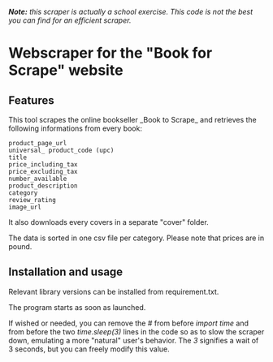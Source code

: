 _**Note:** this scraper is actually a school exercise. This code is not the best you can find for an efficient scraper._

<h1>Webscraper for the "Book for Scrape" website</h1>
<h2>Features</h2>
This tool scrapes the online bookseller _Book to Scrape_  and retrieves the following informations from every book:

    product_page_url
    universal_ product_code (upc)
    title
    price_including_tax
    price_excluding_tax
    number_available
    product_description
    category
    review_rating
    image_url

It also downloads every covers in a separate "cover" folder.

The data is sorted in one csv file per category. Please note that prices are in pound.

<h2>Installation and usage</h2>
Relevant library versions can be installed from requirement.txt.

The program starts as soon as launched.

If wished or needed, you can remove the # from before _import time_ and from before the two _time.sleep(3)_ lines in the code so as to slow the scraper down, emulating a more "natural" user's behavior. The _3_ signifies a wait of 3 seconds, but you can freely modify this value.
